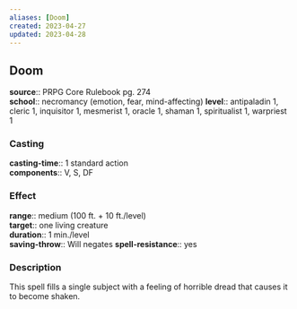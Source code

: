 ```yaml
---
aliases: [Doom]
created: 2023-04-27
updated: 2023-04-28
---
```


## Doom

**source**:: PRPG Core Rulebook pg. 274  
**school**:: necromancy (emotion, fear, mind-affecting)
**level**:: antipaladin 1, cleric 1, inquisitor 1, mesmerist 1, oracle 1, shaman 1, spiritualist 1, warpriest 1

### Casting

**casting-time**:: 1 standard action  
**components**:: V, S, DF

### Effect

**range**:: medium (100 ft. + 10 ft./level)  
**target**:: one living creature  
**duration**:: 1 min./level  
**saving-throw**:: Will negates
**spell-resistance**:: yes

### Description

This spell fills a single subject with a feeling of horrible dread that causes it to become shaken.
